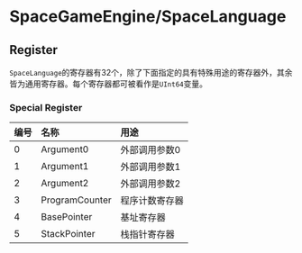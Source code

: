 ﻿# SpaceGameEngine/SpaceLanguage 
## Register
`SpaceLanguage`的寄存器有32个，除了下面指定的具有特殊用途的寄存器外，其余皆为通用寄存器。每个寄存器都可被看作是`UInt64`变量。

### Special Register
|编号|名称|用途|
|:-|:-|:-|
|0|Argument0|外部调用参数0|
|1|Argument1|外部调用参数1|
|2|Argument2|外部调用参数2|
|3|ProgramCounter|程序计数寄存器|
|4|BasePointer|基址寄存器|
|5|StackPointer|栈指针寄存器|